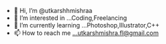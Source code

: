 - 👋 Hi, I’m @utkarshhmishraa
- 👀 I’m interested in ...Coding,Freelancing
- 🌱 I’m currently learning ...Photoshop,Illustrator,C++
- 📫 How to reach me ...utkarshmishra.fl@gmail.com

<!---
utkarshhmishraa/utkarshhmishraa is a ✨ special ✨ repository because its `README.md` (this file) appears on your GitHub profile.
You can click the Preview link to take a look at your changes.
--->
